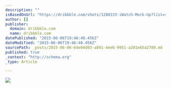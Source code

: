 ```yaml
---
description: ""
isBasedOnUrl: "https://dribbble.com/shots/1280333-iWatch-Mock-Up?list=searches&tag=gif&offset=6"
author: []
publisher:
  domain: dribbble.com
  name: dribbble.com
datePublished: "2015-06-06T19:46:40.456Z"
dateModified: "2015-06-06T19:46:40.456Z"
sourcePath: _posts/2015-06-06-64e04d03-a891-4ee6-9951-a201e65a2789.md
published: true
_context: "http://schema.org"
_type: Article

---
```

![](https://d13yacurqjgara.cloudfront.net/users/114786/screenshots/1280333/dribbble_small_iwatch.gif)
